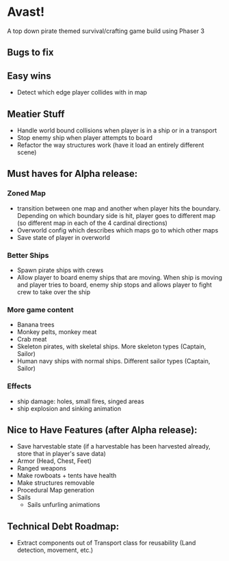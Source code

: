 # Avast!

A top down pirate themed survival/crafting game build using Phaser 3

## Bugs to fix

## Easy wins

- Detect which edge player collides with in map

## Meatier Stuff

- Handle world bound collisions when player is in a ship or in a transport
- Stop enemy ship when player attempts to board
- Refactor the way structures work (have it load an entirely different scene)

## Must haves for Alpha release:

### Zoned Map

- transition between one map and another when player hits the boundary. Depending on which boundary side is hit, player goes to different map (so different map in each of the 4 cardinal directions)
- Overworld config which describes which maps go to which other maps
- Save state of player in overworld

### Better Ships

- Spawn pirate ships with crews
- Allow player to board enemy ships that are moving. When ship is moving and player tries to board, enemy ship stops and allows player to fight crew to take over the ship

### More game content

- Banana trees
- Monkey pelts, monkey meat
- Crab meat
- Skeleton pirates, with skeletal ships. More skeleton types (Captain, Sailor)
- Human navy ships with normal ships. Different sailor types (Captain, Sailor)

### Effects

- ship damage: holes, small fires, singed areas
- ship explosion and sinking animation

## Nice to Have Features (after Alpha release):

- Save harvestable state (if a harvestable has been harvested already, store that in player's save data)
- Armor (Head, Chest, Feet)
- Ranged weapons
- Make rowboats + tents have health
- Make structures removable
- Procedural Map generation
- Sails
  - Sails unfurling animations

## Technical Debt Roadmap:

- Extract components out of Transport class for reusability (Land detection, movement, etc.)
